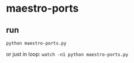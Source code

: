 # maestro-ports

## run
```python maestro-ports.py```

or just in loop:
```watch -n1 python maestro-ports.py```
